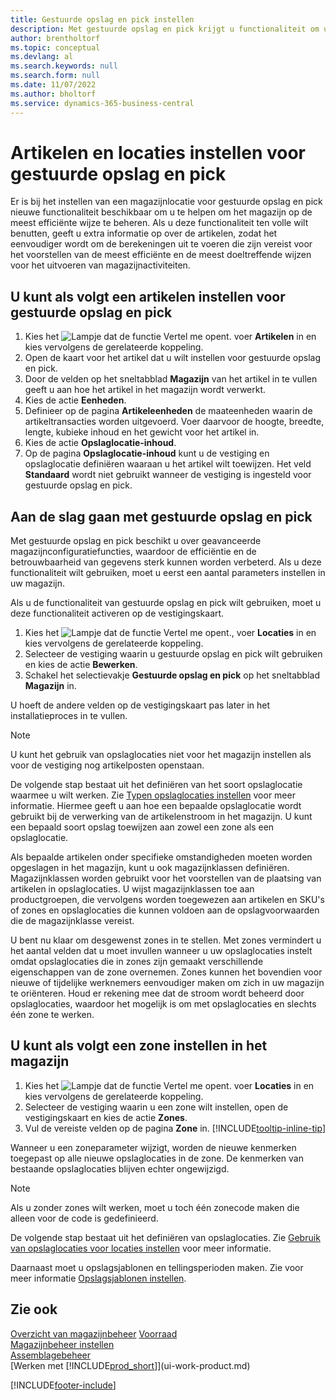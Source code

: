```yaml
---
title: Gestuurde opslag en pick instellen
description: Met gestuurde opslag en pick krijgt u functionaliteit om uw magazijn efficiënt te runnen.
author: brentholtorf
ms.topic: conceptual
ms.devlang: al
ms.search.keywords: null
ms.search.form: null
ms.date: 11/07/2022
ms.author: bholtorf
ms.service: dynamics-365-business-central
---
```

# <a name="set-up-items-and-locations-for-directed-put-away-and-pick"></a>Artikelen en locaties instellen voor gestuurde opslag en pick

Er is bij het instellen van een magazijnlocatie voor gestuurde opslag en pick nieuwe functionaliteit beschikbaar om u te helpen om het magazijn op de meest efficiënte wijze te beheren. Als u deze functionaliteit ten volle wilt benutten, geeft u extra informatie op over de artikelen, zodat het eenvoudiger wordt om de berekeningen uit te voeren die zijn vereist voor het voorstellen van de meest efficiënte en de meest doeltreffende wijzen voor het uitvoeren van magazijnactiviteiten. 

## <a name="to-set-up-an-item-for-directed-put-away-and-pick"></a>U kunt als volgt een artikelen instellen voor gestuurde opslag en pick

1. Kies het ![Lampje dat de functie Vertel me opent.](media/ui-search/search_small.png "Vertel me wat u wilt doen") voer **Artikelen** in en kies vervolgens de gerelateerde koppeling.  
2. Open de kaart voor het artikel dat u wilt instellen voor gestuurde opslag en pick.
3. Door de velden op het sneltabblad **Magazijn** van het artikel in te vullen geeft u aan hoe het artikel in het magazijn wordt verwerkt.  
4. Kies de actie **Eenheden**.
5. Definieer op de pagina **Artikeleenheden** de maateenheden waarin de artikeltransacties worden uitgevoerd. Voer daarvoor de hoogte, breedte, lengte, kubieke inhoud en het gewicht voor het artikel in.
6. Kies de actie **Opslaglocatie-inhoud**.
7. Op de pagina **Opslaglocatie-inhoud** kunt u de vestiging en opslaglocatie definiëren waaraan u het artikel wilt toewijzen. Het veld **Standaard** wordt niet gebruikt wanneer de vestiging is ingesteld voor gestuurde opslag en pick.  

## <a name="to-start-using-directed-put-away-and-pick"></a>Aan de slag gaan met gestuurde opslag en pick

Met gestuurde opslag en pick beschikt u over geavanceerde magazijnconfiguratiefuncties, waardoor de efficiëntie en de betrouwbaarheid van gegevens sterk kunnen worden verbeterd. Als u deze functionaliteit wilt gebruiken, moet u eerst een aantal parameters instellen in uw magazijn.  

Als u de functionaliteit van gestuurde opslag en pick wilt gebruiken, moet u deze functionaliteit activeren op de vestigingskaart.

1. Kies het ![Lampje dat de functie Vertel me opent.](media/ui-search/search_small.png "Vertel me wat u wilt doen"), voer **Locaties** in en kies vervolgens de gerelateerde koppeling.  
2. Selecteer de vestiging waarin u gestuurde opslag en pick wilt gebruiken en kies de actie **Bewerken**.  
3. Schakel het selectievakje **Gestuurde opslag en pick** op het sneltabblad **Magazijn** in.  

U hoeft de andere velden op de vestigingskaart pas later in het installatieproces in te vullen.  

> [!NOTE]  
> U kunt het gebruik van opslaglocaties niet voor het magazijn instellen als voor de vestiging nog artikelposten openstaan.  

De volgende stap bestaat uit het definiëren van het soort opslaglocatie waarmee u wilt werken. Zie [Typen opslaglocaties instellen](warehouse-how-to-set-up-bin-types.md) voor meer informatie. Hiermee geeft u aan hoe een bepaalde opslaglocatie wordt gebruikt bij de verwerking van de artikelenstroom in het magazijn. U kunt een bepaald soort opslag toewijzen aan zowel een zone als een opslaglocatie.  

Als bepaalde artikelen onder specifieke omstandigheden moeten worden opgeslagen in het magazijn, kunt u ook magazijnklassen definiëren. Magazijnklassen worden gebruikt voor het voorstellen van de plaatsing van artikelen in opslaglocaties. U wijst magazijnklassen toe aan productgroepen, die vervolgens worden toegewezen aan artikelen en SKU's of zones en opslaglocaties die kunnen voldoen aan de opslagvoorwaarden die de magazijnklasse vereist.  

U bent nu klaar om desgewenst zones in te stellen. Met zones vermindert u het aantal velden dat u moet invullen wanneer u uw opslaglocaties instelt omdat opslaglocaties die in zones zijn gemaakt verschillende eigenschappen van de zone overnemen. Zones kunnen het bovendien voor nieuwe of tijdelijke werknemers eenvoudiger maken om zich in uw magazijn te oriënteren. Houd er rekening mee dat de stroom wordt beheerd door opslaglocaties, waardoor het mogelijk is om met opslaglocaties en slechts één zone te werken.  

## <a name="to-set-up-a-zone-in-your-warehouse"></a>U kunt als volgt een zone instellen in het magazijn

1. Kies het ![Lampje dat de functie Vertel me opent.](media/ui-search/search_small.png "Vertel me wat u wilt doen") voer **Locaties** in en kies vervolgens de gerelateerde koppeling.  
2. Selecteer de vestiging waarin u een zone wilt instellen, open de vestigingskaart en kies de actie **Zones**.  
3. Vul de vereiste velden op de pagina **Zone** in. [!INCLUDE[tooltip-inline-tip](includes/tooltip-inline-tip_md.md)]  

Wanneer u een zoneparameter wijzigt, worden de nieuwe kenmerken toegepast op alle nieuwe opslaglocaties in de zone. De kenmerken van bestaande opslaglocaties blijven echter ongewijzigd.  

> [!NOTE]  
> Als u zonder zones wilt werken, moet u toch één zonecode maken die alleen voor de code is gedefinieerd.  

De volgende stap bestaat uit het definiëren van opslaglocaties. Zie [Gebruik van opslaglocaties voor locaties instellen](warehouse-how-to-set-up-locations-to-use-bins.md) voor meer informatie.  

Daarnaast moet u opslagsjablonen en tellingsperioden maken. Zie voor meer informatie [Opslagsjablonen instellen](warehouse-how-to-set-up-put-away-templates.md).  

## <a name="see-also"></a>Zie ook

[Overzicht van magazijnbeheer](design-details-warehouse-management.md)
[Voorraad](inventory-manage-inventory.md)  
[Magazijnbeheer instellen](warehouse-setup-warehouse.md)     
[Assemblagebeheer](assembly-assemble-items.md)    
[Werken met [!INCLUDE[prod_short](includes/prod_short.md)]](ui-work-product.md)  


[!INCLUDE[footer-include](includes/footer-banner.md)]
